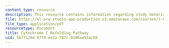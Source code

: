 ```yaml
---
content_type: resource
description: This resource contains information regarding study materials.
file: https://ol-ocw-studio-app-production.s3.amazonaws.com/courses/7-88j-protein-folding-and-human-disease-spring-2015/5b77124d8779ee2a787c8100ae53acb9_MIT7_88JS15_Cytochrome.pdf
file_type: application/pdf
resourcetype: Document
title: Cytochrome C Refolding Pathway
uid: 5b77124d-8779-ee2a-787c-8100ae53acb9
---
```

